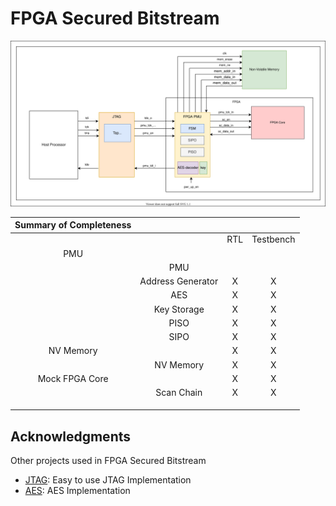 # FPGA Secured Bitstream

<p align="center">
  <img src="./docs/figures/JtagInterface -FPGA.drawio.svg">
</p>
  
|              Summary of Completeness| | |                  |
| :----:         | :----:             |  :----:  |  :----:   |
|                |                    |     RTL  | Testbench |
|  PMU           |                    |          |           |
|                | PMU                |          |           |
|                | Address Generator  |    X     |      X    |
|                | AES                |    X     |      X    |
|                | Key Storage        |    X     |      X    |
|                | PISO               |    X     |      X    |
|                | SIPO               |    X     |      X    |
| NV Memory      |                    |    X     |      X    |
|                | NV Memory          |    X     |      X    | 
| Mock FPGA Core |                    |    X     |      X    |
|                | Scan Chain         |    X     |      X    |
|                |             |          |           |
|                |             |          |           |
|                |             |          |           |
  

## Acknowledgments

Other projects used in FPGA Secured Bitstream
- [JTAG](https://github.com/freecores/jtag): Easy to use JTAG Implementation
- [AES](https://github.com/hplp/AES_implementations): AES Implementation
